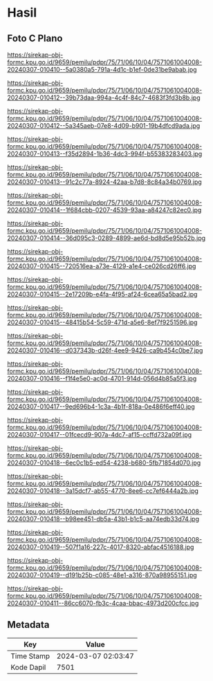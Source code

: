 # Hasil

## Foto C Plano

https://sirekap-obj-formc.kpu.go.id/9659/pemilu/pdpr/75/71/06/10/04/7571061004008-20240307-010410--5a0380a5-791a-4d1c-b1ef-0de31be9abab.jpg

https://sirekap-obj-formc.kpu.go.id/9659/pemilu/pdpr/75/71/06/10/04/7571061004008-20240307-010412--39b73daa-994a-4c4f-84c7-4683f3fd3b8b.jpg

https://sirekap-obj-formc.kpu.go.id/9659/pemilu/pdpr/75/71/06/10/04/7571061004008-20240307-010412--5a345aeb-07e8-4d09-b901-19b4dfcd9ada.jpg

https://sirekap-obj-formc.kpu.go.id/9659/pemilu/pdpr/75/71/06/10/04/7571061004008-20240307-010413--f35d2894-1b36-4dc3-994f-b55383283403.jpg

https://sirekap-obj-formc.kpu.go.id/9659/pemilu/pdpr/75/71/06/10/04/7571061004008-20240307-010413--91c2c77a-8924-42aa-b7d8-8c84a34b0769.jpg

https://sirekap-obj-formc.kpu.go.id/9659/pemilu/pdpr/75/71/06/10/04/7571061004008-20240307-010414--1f684cbb-0207-4539-93aa-a84247c82ec0.jpg

https://sirekap-obj-formc.kpu.go.id/9659/pemilu/pdpr/75/71/06/10/04/7571061004008-20240307-010414--36d095c3-0289-4899-ae6d-bd8d5e95b52b.jpg

https://sirekap-obj-formc.kpu.go.id/9659/pemilu/pdpr/75/71/06/10/04/7571061004008-20240307-010415--720516ea-a73e-4129-a1e4-ce026cd26ff6.jpg

https://sirekap-obj-formc.kpu.go.id/9659/pemilu/pdpr/75/71/06/10/04/7571061004008-20240307-010415--2e17209b-e4fa-4f95-af24-6cea65a5bad2.jpg

https://sirekap-obj-formc.kpu.go.id/9659/pemilu/pdpr/75/71/06/10/04/7571061004008-20240307-010415--48415b54-5c59-471d-a5e6-8ef7f9251596.jpg

https://sirekap-obj-formc.kpu.go.id/9659/pemilu/pdpr/75/71/06/10/04/7571061004008-20240307-010416--d037343b-d26f-4ee9-9426-ca9b454c0be7.jpg

https://sirekap-obj-formc.kpu.go.id/9659/pemilu/pdpr/75/71/06/10/04/7571061004008-20240307-010416--f1f4e5e0-ac0d-4701-914d-056d4b85a5f3.jpg

https://sirekap-obj-formc.kpu.go.id/9659/pemilu/pdpr/75/71/06/10/04/7571061004008-20240307-010417--9ed696b4-1c3a-4b1f-818a-0e486f6eff40.jpg

https://sirekap-obj-formc.kpu.go.id/9659/pemilu/pdpr/75/71/06/10/04/7571061004008-20240307-010417--01fcecd9-907a-4dc7-af15-ccffd732a09f.jpg

https://sirekap-obj-formc.kpu.go.id/9659/pemilu/pdpr/75/71/06/10/04/7571061004008-20240307-010418--6ec0c1b5-ed54-4238-b680-5fb71854d070.jpg

https://sirekap-obj-formc.kpu.go.id/9659/pemilu/pdpr/75/71/06/10/04/7571061004008-20240307-010418--3a15dcf7-ab55-4770-8ee6-cc7ef6444a2b.jpg

https://sirekap-obj-formc.kpu.go.id/9659/pemilu/pdpr/75/71/06/10/04/7571061004008-20240307-010418--b98ee451-db5a-43b1-b1c5-aa74edb33d74.jpg

https://sirekap-obj-formc.kpu.go.id/9659/pemilu/pdpr/75/71/06/10/04/7571061004008-20240307-010419--507f1a16-227c-4017-8320-abfac4516188.jpg

https://sirekap-obj-formc.kpu.go.id/9659/pemilu/pdpr/75/71/06/10/04/7571061004008-20240307-010419--d191b25b-c085-48e1-a316-870a98955151.jpg

https://sirekap-obj-formc.kpu.go.id/9659/pemilu/pdpr/75/71/06/10/04/7571061004008-20240307-010411--86cc6070-fb3c-4caa-bbac-4973d200cfcc.jpg


## Metadata

| Key        | Value               |
| ---------- | ------------------- |
| Time Stamp | 2024-03-07 02:03:47 |
| Kode Dapil | 7501                |



